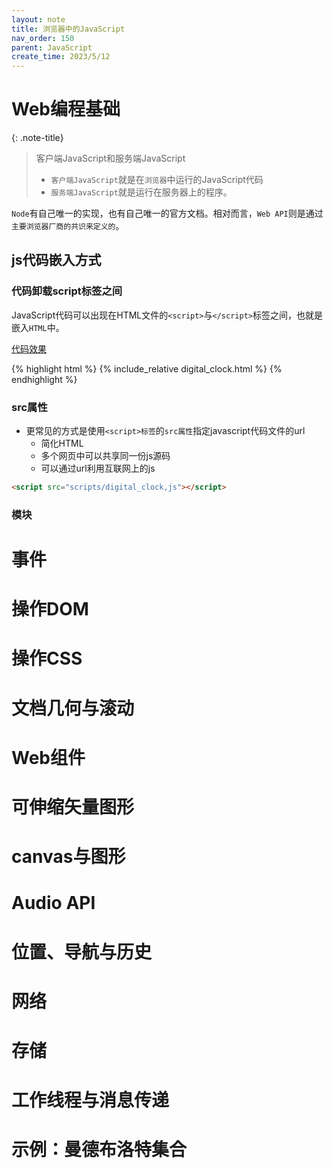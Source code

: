 ```yaml
---
layout: note
title: 浏览器中的JavaScript
nav_order: 150
parent: JavaScript
create_time: 2023/5/12
---
```


# Web编程基础

{: .note-title}
> 客户端JavaScript和服务端JavaScript
> 
> - `客户端JavaScript`就是在`浏览器`中运行的JavaScript代码
> - `服务端JavaScript`就是运行在服务器上的程序。

`Node`有自己唯一的实现，也有自己唯一的官方文档。相对而言，`Web API`则是通过`主要浏览器厂商的共识来定义的`。

## js代码嵌入方式

### 代码卸载script标签之间

JavaScript代码可以出现在HTML文件的`<script>`与`</script>`标签之间，也就是嵌入`HTML`中。

[代码效果](digital_clock.html)

{% highlight html %}
{% include_relative digital_clock.html %}
{% endhighlight %}

### src属性

- 更常见的方式是使用`<script>标签`的`src属性`指定javascript代码文件的url
  - 简化HTML
  - 多个网页中可以共享同一份js源码
  - 可以通过url利用互联网上的js

```html
<script src="scripts/digital_clock,js"></script>
```

### 模块




# 事件
# 操作DOM
# 操作CSS
# 文档几何与滚动
# Web组件
# 可伸缩矢量图形
# canvas与图形
# Audio API
# 位置、导航与历史
# 网络
# 存储
# 工作线程与消息传递
# 示例：曼德布洛特集合
